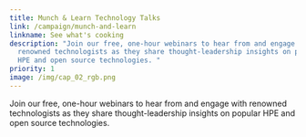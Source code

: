 ```yaml
---
title: Munch & Learn Technology Talks
link: /campaign/munch-and-learn
linkname: See what's cooking
description: "Join our free, one-hour webinars to hear from and engage with
  renowned technologists as they share thought-leadership insights on popular
  HPE and open source technologies. "
priority: 1
image: /img/cap_02_rgb.png
---
```

Join our free, one-hour webinars to hear from and engage with renowned technologists as they share thought-leadership insights on popular HPE and open source technologies. 